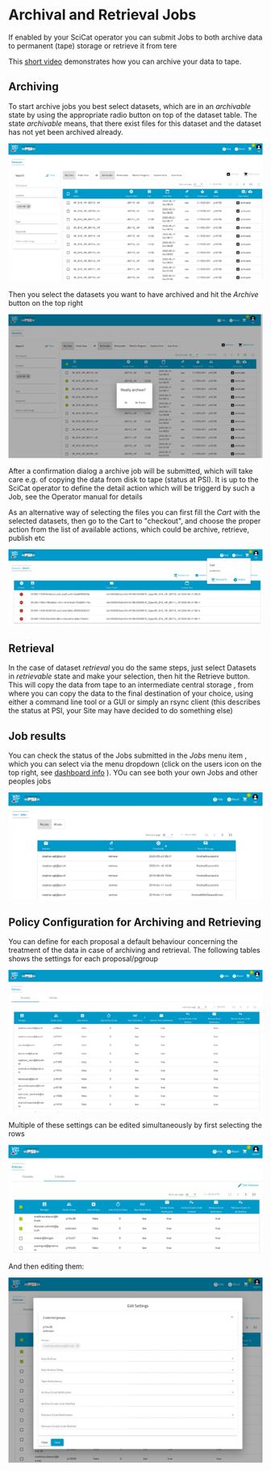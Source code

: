 # Archival and Retrieval Jobs 

If enabled by your SciCat operator you can submit Jobs to both archive data to permanent (tape) storage or retrieve it from tere

This [short video](https://scicatproject.github.io/img/archiving.mp4) demonstrates how you can archive your data to tape.

## Archiving

To start archive jobs you best select datasets, which are in an *archivable* state by using the appropriate radio button on top of the dataset table. The state *archivable* means, that there exist files for this dataset and the dataset has not yet been archived already.

![Select archivable datasets](img/dataset_archivable.png)

Then you select the datasets you want to have archived and hit the *Archive* button on the top right

![Select archivable datasets](img/dataset_archive_4_datasets.png)

After a confirmation dialog a archive job will be submitted, which will take care e.g. of copying the data from disk to tape (status at PSI). It is up to the SciCat operator to define the detail action which will be triggerd by such a Job, see the Operator manual for details

As an alternative way of selecting the files you can first fill the *Cart* with the selected datasets, then go to the Cart to "checkout", and choose the proper action from the list of available actions, which could be archive, retrieve, publish etc

![Select archivable datasets via Cart](img/cart_4_datasets_selected.png)

## Retrieval

In the case of dataset *retrieval* you do the same steps, just select Datasets in *retrievable* state and make your selection, then hit the Retrieve button. This will copy the data from tape to an intermediate central storage , from where you can copy the data to the final destination of your choice, using either a command line tool or a GUI or simply an rsync client (this describes the status at PSI, your Site may have decided to do something else)

[//]: # (TODO Add descriptions of CLI and QT tools an of CSCS case)
[//]: # (TODO Add The yED graphs for Archive and Retrieve as illustration)


## Job results

You can check the status of the Jobs submitted in the *Jobs* menu item  , which you can select via the menu dropdown (click on the users icon on the top right, see [dashboard info](Dashboard.html) ). YOu can see both your own Jobs and other peoples jobs

![Job status listing](img/jobs_my.png)

## Policy Configuration for Archiving and Retrieving
You can define for each proposal a default behaviour concerning the treatment of the data in case of archiving and retrieval. The following tables shows the settings for each proposal/pgroup

![policy settings table](img/policy_settings.png)

Multiple of these settings can be edited simultaneously by first selecting the rows

![selecting the rows](img/policy_edit_select.png)

And then editing them:

![editing the policy settings](img/policy_edit.png)